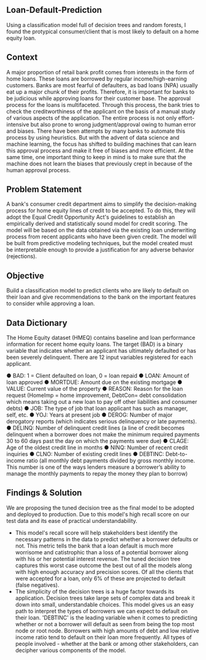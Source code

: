## Loan-Default-Prediction

Using a classification model full of decision trees and random forests, I found the protypical consumer/client that is most likely to default on a home equity loan. 

## Context

A major proportion of retail bank profit comes from interests in the form of home loans. These loans
are borrowed by regular income/high-earning customers. Banks are most fearful of defaulters, as
bad loans (NPA) usually eat up a major chunk of their profits. Therefore, it is important for banks to
be judicious while approving loans for their customer base.
The approval process for the loans is multifaceted. Through this process, the bank tries to check the
creditworthiness of the applicant on the basis of a manual study of various aspects of the
application. The entire process is not only effort-intensive but also prone to wrong
judgment/approval owing to human error and biases.
There have been attempts by many banks to automate this process by using heuristics. But with the
advent of data science and machine learning, the focus has shifted to building machines that can
learn this approval process and make it free of biases and more efficient. At the same time, one
important thing to keep in mind is to make sure that the machine does not learn the biases that
previously crept in because of the human approval process.

## Problem Statement

A bank's consumer credit department aims to simplify the decision-making process for home equity
lines of credit to be accepted. To do this, they will adopt the Equal Credit Opportunity Act's
guidelines to establish an empirically derived and statistically sound model for credit scoring. The
model will be based on the data obtained via the existing loan underwriting process from recent
applicants who have been given credit. The model will be built from predictive modeling techniques,
but the model created must be interpretable enough to provide a justification for any adverse
behavior (rejections).

## Objective

Build a classification model to predict clients who are likely to default on their loan and give
recommendations to the bank on the important features to consider while approving a loan.

## Data Dictionary

The Home Equity dataset (HMEQ) contains baseline and loan performance information for recent
home equity loans. The target (BAD) is a binary variable that indicates whether an applicant has
ultimately defaulted or has been severely delinquent. There are 12 input variables registered for each
applicant.

● BAD: 1 = Client defaulted on loan, 0 = loan repaid
● LOAN: Amount of loan approved
● MORTDUE: Amount due on the existing mortgage
● VALUE: Current value of the property
● REASON: Reason for the loan request (HomeImp = home improvement, DebtCon= debt
consolidation which means taking out a new loan to pay off other liabilities and consumer
debts)
● JOB: The type of job that loan applicant has such as manager, self, etc.
● YOJ: Years at present job
● DEROG: Number of major derogatory reports (which indicates serious delinquency or late
payments).
● DELINQ: Number of delinquent credit lines (a line of credit becomes delinquent when a
borrower does not make the minimum required payments 30 to 60 days past the day on
which the payments were due)
● CLAGE: Age of the oldest credit line in months
● NINQ: Number of recent credit inquiries
● CLNO: Number of existing credit lines
● DEBTINC: Debt-to-income ratio (all monthly debt payments divided by gross monthly
income. This number is one of the ways lenders measure a borrower’s ability to manage the
monthly payments to repay the money they plan to borrow)

## Findings & Solution

We are proposing the tuned decision tree as the final model to be adopted and deployed to production. Due to this model's high recall score on our test data and its ease of practical understandability.

- This model's recall score will help stakeholders best identify the necessary patterns in the data to predict whether a borrower defaults or not. This metric tells the bank that a loan default is much more worrisome and catistrophic than a loss of a potential borrower along with his or her potential interest revenue. The tuned decision tree captures this worst case outcome the best out of all the models along with high enough accuracy and precision scores. Of all the clients that were accepted for a loan, only 6% of these are projected to default (false negatives).
- The simplicity of the decision trees is a huge factor towards its application. Decision trees take large sets of complex data and break it down into small, understandable choices. This model gives us an easy path to interpret the types of borrowers we can expect to default on their loan. 'DEBTINC' is the leading variable when it comes to predicting whether or not a borrower will default as seen from being the top most node or root node. Borrowers with high amounts of debt and low relative income ratio tend to default on their loan more frequently. All types of people involved - whether at the bank or among other stakeholders, can decipher various components of the model.



